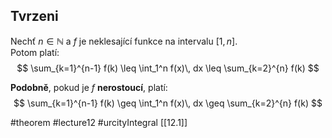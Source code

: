## Tvrzeni

Nechť $n \in \mathbb{N}$ a $f$ je neklesající funkce na intervalu $[1, n]$.  
Potom platí:
$$
\sum_{k=1}^{n-1} f(k) \leq \int_1^n f(x)\, dx \leq \sum_{k=2}^{n} f(k)
$$

**Podobně**, pokud je $f$ **nerostoucí**, platí:
$$
\sum_{k=1}^{n-1} f(k) \geq \int_1^n f(x)\, dx \geq \sum_{k=2}^{n} f(k)
$$




#theorem #lecture12 #urcityIntegral 
[[12.1]]